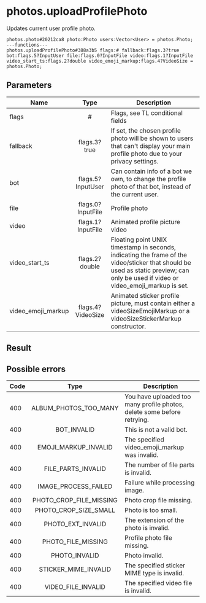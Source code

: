 # photos.uploadProfilePhoto
Updates current user profile photo.

```
photos.photo#20212ca8 photo:Photo users:Vector<User> = photos.Photo;
---functions---
photos.uploadProfilePhoto#388a3b5 flags:# fallback:flags.3?true bot:flags.5?InputUser file:flags.0?InputFile video:flags.1?InputFile video_start_ts:flags.2?double video_emoji_markup:flags.4?VideoSize = photos.Photo;
```

## Parameters
| Name | Type | Description |
| ---- | :----: | ----------- |
| flags | # | Flags, see TL conditional fields |
| fallback | flags.3?true | If set, the chosen profile photo will be shown to users that can't display your main profile photo due to your privacy settings. |
| bot | flags.5?InputUser | Can contain info of a bot we own, to change the profile photo of that bot, instead of the current user. |
| file | flags.0?InputFile | Profile photo |
| video | flags.1?InputFile | Animated profile picture video |
| video_start_ts | flags.2?double | Floating point UNIX timestamp in seconds, indicating the frame of the video/sticker that should be used as static preview; can only be used if video or video_emoji_markup is set. |
| video_emoji_markup | flags.4?VideoSize | Animated sticker profile picture, must contain either a videoSizeEmojiMarkup or a videoSizeStickerMarkup constructor. |


## Result


## Possible errors
| Code | Type | Description |
| ---- | :----: | ----------- |
| 400 | ALBUM_PHOTOS_TOO_MANY | You have uploaded too many profile photos, delete some before retrying. |
| 400 | BOT_INVALID | This is not a valid bot. |
| 400 | EMOJI_MARKUP_INVALID | The specified video_emoji_markup was invalid. |
| 400 | FILE_PARTS_INVALID | The number of file parts is invalid. |
| 400 | IMAGE_PROCESS_FAILED | Failure while processing image. |
| 400 | PHOTO_CROP_FILE_MISSING | Photo crop file missing. |
| 400 | PHOTO_CROP_SIZE_SMALL | Photo is too small. |
| 400 | PHOTO_EXT_INVALID | The extension of the photo is invalid. |
| 400 | PHOTO_FILE_MISSING | Profile photo file missing. |
| 400 | PHOTO_INVALID | Photo invalid. |
| 400 | STICKER_MIME_INVALID | The specified sticker MIME type is invalid. |
| 400 | VIDEO_FILE_INVALID | The specified video file is invalid. |

